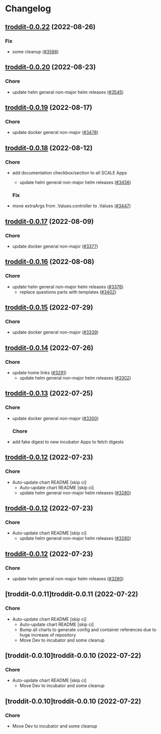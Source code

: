 # Changelog



## [troddit-0.0.22](https://github.com/truecharts/charts/compare/troddit-0.0.20...troddit-0.0.22) (2022-08-26)

### Fix

- some cleanup ([#3586](https://github.com/truecharts/charts/issues/3586))




## [troddit-0.0.20](https://github.com/truecharts/charts/compare/troddit-0.0.19...troddit-0.0.20) (2022-08-23)

### Chore

- update helm general non-major helm releases ([#3545](https://github.com/truecharts/charts/issues/3545))




## [troddit-0.0.19](https://github.com/truecharts/charts/compare/troddit-0.0.18...troddit-0.0.19) (2022-08-17)

### Chore

- update docker general non-major ([#3478](https://github.com/truecharts/charts/issues/3478))




## [troddit-0.0.18](https://github.com/truecharts/charts/compare/troddit-0.0.17...troddit-0.0.18) (2022-08-12)

### Chore

- add documentation checkbox/section to all SCALE Apps
  - update helm general non-major helm releases ([#3456](https://github.com/truecharts/charts/issues/3456))

  ### Fix

- move extraArgs from .Values.controller to .Values ([#3447](https://github.com/truecharts/charts/issues/3447))




## [troddit-0.0.17](https://github.com/truecharts/charts/compare/troddit-0.0.16...troddit-0.0.17) (2022-08-09)

### Chore

- update docker general non-major ([#3377](https://github.com/truecharts/charts/issues/3377))




## [troddit-0.0.16](https://github.com/truecharts/charts/compare/troddit-0.0.15...troddit-0.0.16) (2022-08-08)

### Chore

- update helm general non-major helm releases ([#3376](https://github.com/truecharts/charts/issues/3376))
  - replace questions parts with templates ([#3402](https://github.com/truecharts/charts/issues/3402))




## [troddit-0.0.15](https://github.com/truecharts/apps/compare/troddit-0.0.14...troddit-0.0.15) (2022-07-29)

### Chore

- update docker general non-major ([#3339](https://github.com/truecharts/apps/issues/3339))




## [troddit-0.0.14](https://github.com/truecharts/apps/compare/troddit-0.0.13...troddit-0.0.14) (2022-07-26)

### Chore

- update home links ([#3291](https://github.com/truecharts/apps/issues/3291))
  - update helm general non-major helm releases ([#3302](https://github.com/truecharts/apps/issues/3302))




## [troddit-0.0.13](https://github.com/truecharts/apps/compare/troddit-0.0.12...troddit-0.0.13) (2022-07-25)

### Chore

- update docker general non-major ([#3300](https://github.com/truecharts/apps/issues/3300))

  ### Chore

- add fake digest to new incubator Apps to fetch digests




## [troddit-0.0.12](https://github.com/truecharts/apps/compare/troddit-0.0.11...troddit-0.0.12) (2022-07-23)

### Chore

- Auto-update chart README [skip ci]
  - Auto-update chart README [skip ci]
  - update helm general non-major helm releases ([#3280](https://github.com/truecharts/apps/issues/3280))




## [troddit-0.0.12](https://github.com/truecharts/apps/compare/troddit-0.0.11...troddit-0.0.12) (2022-07-23)

### Chore

- Auto-update chart README [skip ci]
  - update helm general non-major helm releases ([#3280](https://github.com/truecharts/apps/issues/3280))




## [troddit-0.0.12](https://github.com/truecharts/apps/compare/troddit-0.0.11...troddit-0.0.12) (2022-07-23)

### Chore

- update helm general non-major helm releases ([#3280](https://github.com/truecharts/apps/issues/3280))




## [troddit-0.0.11]troddit-0.0.11 (2022-07-22)

### Chore

- Auto-update chart README [skip ci]
  - Auto-update chart README [skip ci]
  - Bump all charts to generate config and container references due to huge increase of repository
  - Move Dev to incubator and some cleanup




## [troddit-0.0.10]troddit-0.0.10 (2022-07-22)

### Chore

- Auto-update chart README [skip ci]
  - Move Dev to incubator and some cleanup




## [troddit-0.0.10]troddit-0.0.10 (2022-07-22)

### Chore

- Move Dev to incubator and some cleanup
